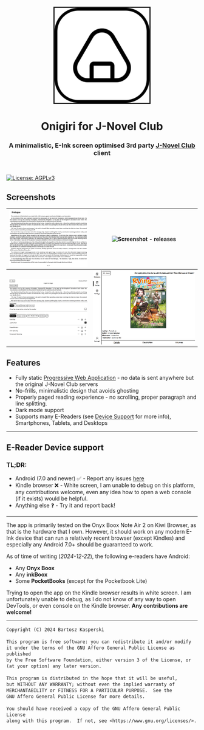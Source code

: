 <p align="center">
    <img src="static/logo.png" width="250" alt="Onigiri Logo" border="3">
    <br>
    <h1 align="center">Onigiri for J-Novel Club</h1>
    <h3 align="center">A minimalistic, E-Ink screen optimised 3rd party <a href="https://j-novel.club">J-Novel Club</a> client</h3>
<br/>

<a href="https://opensource.org/license/agpl-v3"><img src="https://img.shields.io/badge/License-AGPL_v3-blue.svg?color=3F51B5&style=for-the-badge&label=License&logoColor=000000&labelColor=ececec" alt="License: AGPLv3"></a>

## Screenshots

|          ![Screenshot - reader](static/screenshots/wide-reader.png)          |    ![Screenshot - releases](static/screenshots/wide-releases.png)    |
|:----------------------------------------------------------------------------:|:--------------------------------------------------------------------:|
| ![Screenshot - reader settings](static/screenshots/wide-reader-settings.png) | ![Screenshot - series item](static/screenshots/wide-series-item.png) |

## Features

- Fully static [Progressive Web Application](https://developer.mozilla.org/en-US/docs/Web/Progressive_web_apps) - no
  data is sent anywhere but the original J-Novel Club servers
- No-frills, minimalistic design that avoids ghosting
- Properly paged reading experience - no scrolling, proper paragraph and line splitting.
- Dark mode support
- Supports many E-Readers (see [Device Support](#E-Reader-Device-support) for more info), Smartphones, Tablets, and
  Desktops

---

## E-Reader Device support

### TL;DR:

- Android (7.0 and newer) ✅ - Report any issues [here](https://github.com/Bruhtek/Onigiri/issues)
- Kindle browser ❌ - White screen, I am unable to debug on this platform, any contributions welcome, even any idea how
  to open a web console (if it exists) would be helpful.
- Anything else ❓ - Try it and report back!

---
The app is primarily tested on the Onyx Boox Note Air 2 on Kiwi Browser, as that is the hardware that I own. However, it
should work on any modern E-Ink device that can run a relatively recent browser (except Kindles) and especially any
Android 7.0+ should be guaranteed to work.

As of time of writing (*2024-12-22*), the following e-readers have Android:

- Any **Onyx Boox**
- Any **inkBoox**
- Some **PocketBooks** (except for the Pocketbook Lite)

Trying to open the app on the Kindle browser results in white screen. I am unfortunately unable to debug, as I do not
know of any way to open DevTools, or even console on the Kindle browser. **Any contributions are welcome!**

---

    Copyright (C) 2024 Bartosz Kasperski

    This program is free software: you can redistribute it and/or modify
    it under the terms of the GNU Affero General Public License as published
    by the Free Software Foundation, either version 3 of the License, or
    (at your option) any later version.

    This program is distributed in the hope that it will be useful,
    but WITHOUT ANY WARRANTY; without even the implied warranty of
    MERCHANTABILITY or FITNESS FOR A PARTICULAR PURPOSE.  See the
    GNU Affero General Public License for more details.

    You should have received a copy of the GNU Affero General Public License
    along with this program.  If not, see <https://www.gnu.org/licenses/>.